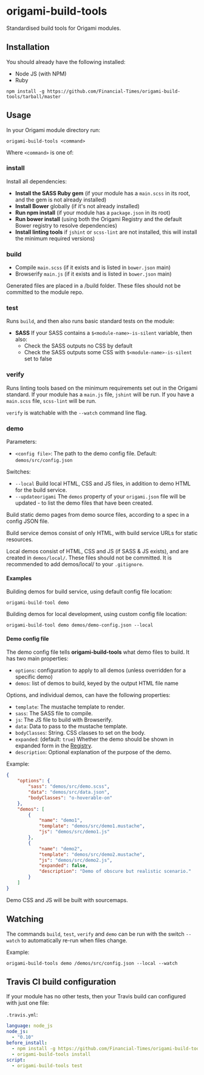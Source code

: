 # origami-build-tools

Standardised build tools for Origami modules.

## Installation

You should already have the following installed:

* Node JS (with NPM)
* Ruby


`npm install -g https://github.com/Financial-Times/origami-build-tools/tarball/master`

## Usage

In your Origami module directory run:

    origami-build-tools <command>

Where `<command>` is one of:

### install

Install all dependencies:

* __Install the SASS Ruby gem__ (if your module has a `main.scss` in its root, and the gem is not already installed)
* __Install Bower__ globally (if it's not already installed)
* __Run npm install__ (if your module has a `package.json` in its root)
* __Run bower install__ (using both the Origami Registry and the default Bower registry to resolve dependencies)
* __Install linting tools__ if `jshint` or `scss-lint` are not installed, this will install the minimum required versions)

### build

* Compile `main.scss` (if it exists and is listed in `bower.json` main)
* Browserify `main.js` (if it exists and is listed in `bower.json` main)

Generated files are placed in a /build folder. These files should not be committed to the module repo.

### test

Runs `build`, and then also runs basic standard tests on the module:

* __SASS__ If your SASS contains a `$<module-name>-is-silent` variable, then also:
    * Check the SASS outputs no CSS by default
    * Check the SASS outputs some CSS with `$<module-name>-is-silent` set to false

### verify

Runs linting tools based on the minimum requirements set out in the Origami
standard.  If your module has a `main.js` file, `jshint` will be run. If you have a
`main.scss` file, `scss-lint` will be run.

`verify` is watchable with the `--watch` command line flag.

### demo

Parameters:

* `<config file>`: The path to the demo config file. Default: `demos/src/config.json`

Switches:

* `--local` Build local HTML, CSS and JS files, in addition to demo HTML for the build service.
* `--updateorigami` The `demos` property of your `origami.json` file will be updated - to list the demo files that have been created.

Build static demo pages from demo source files, according to a spec in a config JSON file.

Build service demos consist of only HTML, with build service URLs for static resources.

Local demos consist of HTML, CSS and JS (if SASS & JS exists), and are created in `demos/local/`. These files should not be committed. It is recommended to add demos/local/ to your `.gitignore`.

#### Examples

Building demos for build service, using default config file location:

    origami-build-tool demo

Building demos for local development, using custom config file location:

    origami-build-tool demo demos/demo-config.json --local

#### Demo config file

The demo config file tells __origami-build-tools__ what demo files to build. It has two main properties:

* `options`: configuration to apply to all demos (unless overridden for a specific demo)
* `demos`: list of demos to build, keyed by the output HTML file name

Options, and individual demos, can have the following properties:

* `template`: The mustache template to render.
* `sass`: The SASS file to compile.
* `js`: The JS file to build with Browserify.
* `data`: Data to pass to the mustache template.
* `bodyClasses`: String. CSS classes to set on the body.
* `expanded`: (default: `true`) Whether the demo should be shown in expanded form in the [Registry](registry.origami.ft.com).
* `description`: Optional explanation of the purpose of the demo.

Example:

```json
{
    "options": {
        "sass": "demos/src/demo.scss",
        "data": "demos/src/data.json",
        "bodyClasses": "o-hoverable-on"
    },
    "demos": [
        {
            "name": "demo1",
            "template": "demos/src/demo1.mustache",
            "js": "demos/src/demo1.js"
        },
        {
            "name": "demo2",
            "template": "demos/src/demo2.mustache",
            "js": "demos/src/demo2.js",
            "expanded": false,
            "description": "Demo of obscure but realistic scenario."
        }
    ]
}
```

Demo CSS and JS will be built with sourcemaps.

## Watching

The commands `build`, `test`, `verify` and `demo` can be run with the switch `--watch` to automatically re-run when files change.

Example:

    origami-build-tools demo /demos/src/config.json --local --watch

## Travis CI build configuration

If your module has no other tests, then your Travis build can configured with just one file:

`.travis.yml`:

```yaml
language: node_js
node_js:
  - "0.10"
before_install:
  - npm install -g https://github.com/Financial-Times/origami-build-tools/tarball/master
  - origami-build-tools install
script:
  - origami-build-tools test
```
